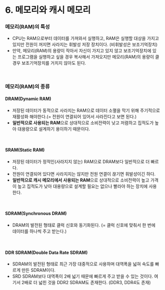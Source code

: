 # 6. 메모리와 캐시 메모리
### 메모리(RAM)의 특성
* CPU는 RAM으로부터 데이터를 가져와서 실행하고, RAM은 실행할 대상을 가지고 있지만 전원이 꺼지면 사라지는 휘발성 저장 장치이다. (비휘발성은 보조기억장치)
* 만약, 메모리(RAM)의 용량이 작아서 자신이 가지고 있지 않고 보조기억장치에 있는 프로그램을 실행하고 싶을 경우 복사해서 가져오지만 메모리(RAM)의 용량이 클 경우 보조기억장치를 거치지 않아도 된다.

</br>

### 메모리(RAM)의 종류
#### DRAM(Dynamic RAM)
* 저장된 데이터가 동적으로 사라지는 RAM으로 데이터 소멸을 막기 위해 주기적으로 재활성화 해야한다.(= 전원이 연결되어 있어서 사라진다고 보면 된다.)
* **일반적으로 사용되는 RAM**으로 상대적으로 소비전력이 낮고 저렴하고 집적도가 높아 대용량으로 설계하기 용이하기 때문이다.

</br>

#### SRAM(Static RAM)
* 저장된 데이터가 정적인(사라지지 않는) RAM으로 DRAM보다 일반적으로 더 빠르다.
* 전원이 연결되어 있다면 사라지지는 않지만 전원 연결이 끊기면 휘발성이긴 하다.
* **일반적으로 캐시 메모리에서 사용되는 RAM**으로 상대적으로 소비전력이 높고 가격이 높고 집적도가 낮아 대용량으로 설계할 필요는 없으나 빨라야 하는 장치에 사용한다.

</br>

#### SDRAM(Synchronous DRAM)
* DRAM의 발전된 형태로 클럭 신호와 동기화된다. (= 클럭 신호에 맞춰서 한 번에 데이터를 하나씩 주고 받는다.)

</br>

#### DDR SDRAM(Double Data Rate SDRAM)
* SDRAM의 발전된 형태로 최근 가장 대중적으로 사용하며 대역폭을 넓혀 속도를 빠르게 만든 SDRAM이다.
* SRD SDRAM보다 대역폭이 2배 넓기 때문에 빠르게 주고 받을 수 있는 것이다. 여기서 2배로 더 넓힌 것을 DDR2 SDRAM도 존재한다. (DDR3, DDR4도 존재)